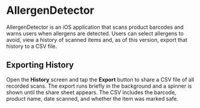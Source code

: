 # AllergenDetector

AllergenDetector is an iOS application that scans product barcodes and warns users when allergens are detected. Users can select allergens to avoid, view a history of scanned items and, as of this version, export that history to a CSV file.

## Exporting History

Open the **History** screen and tap the **Export** button to share a CSV file of all recorded scans. The export runs briefly in the background and a spinner is shown until the share sheet appears. The CSV includes the barcode, product name, date scanned, and whether the item was marked safe.
